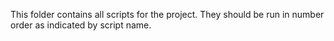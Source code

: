 This folder contains all scripts for the project. They should be run in number order as indicated by script name. 
